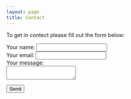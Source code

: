 ```yaml
---
layout: page
title: Contact
---
```


To get in contect please fill out the form below:

<form
  action="https://formspree.io/xeqorrgp"
  method="POST"
>
  
  <label>
    Your name:
    <input type="text" name="name">
  </label><br/>
  <label>
    Your email:
    <input type="text" name="_replyto">
  </label><br/>
  <label>
    Your message:<br/>
    <textarea name="message"></textarea>
  </label><br/>

  <!-- your other form fields go here -->

  <button type="submit">Send</button>
</form>